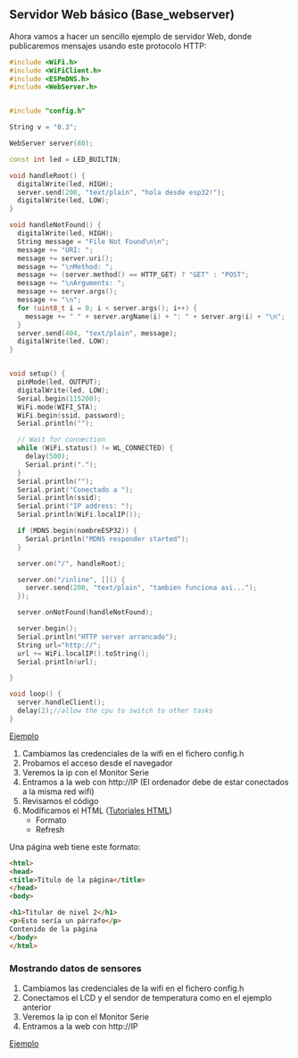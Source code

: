 ## Servidor Web básico (Base_webserver)

Ahora vamos a hacer un sencillo ejemplo de servidor Web, donde publicaremos mensajes usando este protocolo HTTP:


```C++
#include <WiFi.h>
#include <WiFiClient.h>
#include <ESPmDNS.h>
#include <WebServer.h>


#include "config.h"

String v = "0.3";

WebServer server(80);

const int led = LED_BUILTIN;

void handleRoot() {
  digitalWrite(led, HIGH);
  server.send(200, "text/plain", "hola desde esp32!");
  digitalWrite(led, LOW);
}

void handleNotFound() {
  digitalWrite(led, HIGH);
  String message = "File Not Found\n\n";
  message += "URI: ";
  message += server.uri();
  message += "\nMethod: ";
  message += (server.method() == HTTP_GET) ? "GET" : "POST";
  message += "\nArguments: ";
  message += server.args();
  message += "\n";
  for (uint8_t i = 0; i < server.args(); i++) {
    message += " " + server.argName(i) + ": " + server.arg(i) + "\n";
  }
  server.send(404, "text/plain", message);
  digitalWrite(led, LOW);
}


void setup() {
  pinMode(led, OUTPUT);
  digitalWrite(led, LOW);
  Serial.begin(115200);
  WiFi.mode(WIFI_STA);
  WiFi.begin(ssid, password);
  Serial.println("");

  // Wait for connection
  while (WiFi.status() != WL_CONNECTED) {
    delay(500);
    Serial.print(".");
  }
  Serial.println("");
  Serial.print("Conectado a ");
  Serial.println(ssid);
  Serial.print("IP address: ");
  Serial.println(WiFi.localIP());

  if (MDNS.begin(nombreESP32)) {
    Serial.println("MDNS responder started");
  }

  server.on("/", handleRoot);

  server.on("/inline", []() {
    server.send(200, "text/plain", "tambien funciona asi...");
  });

  server.onNotFound(handleNotFound);

  server.begin();
  Serial.println("HTTP server arrancado");
  String url="http://";
  url += WiFi.localIP().toString();
  Serial.println(url);

}

void loop() {
  server.handleClient();
  delay(2);//allow the cpu to switch to other tasks
}

```

[Ejemplo](https://github.com/javacasm/CursoIOTCo/tree/main/codigo/3.9.0.server_base)

1. Cambiamos las credenciales de la wifi en el fichero config.h
2. Probamos el acceso desde el navegador 
3. Veremos la ip con el Monitor Serie
4. Entramos a la web con http://IP (El ordenador debe de estar conectados a la misma red wifi)
5. Revisamos el código
6. Modificamos el HTML ([Tutoriales HTML](https://www.w3schools.com/)) 
    * Formato
    * Refresh

Una página web tiene este formato:

```HTML
<html>
<head>
<title>Título de la página</title>
</head>
<body>

<h1>Titular de nivel 2</h1>
<p>Esto sería un párrafo</p>
Contenido de la página
</body>
</html>
```

### Mostrando datos de sensores

1. Cambiamos las credenciales de la wifi en el fichero config.h
2. Conectamos el LCD y el sendor de temperatura como en el ejemplo anterior
3. Veremos la ip con el Monitor Serie
4. Entramos a la web con http://IP

[Ejemplo](https://github.com/javacasm/CursoIOTCo/tree/main/codigo/3.9.1.server_sensores)

